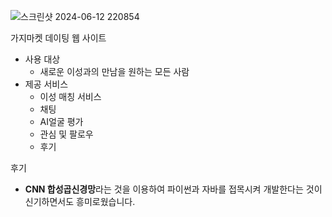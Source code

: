 ![스크린샷 2024-06-12 220854](https://github.com/qywhrrnd/DatingWeb/assets/66350742/80e63330-a8c0-44f0-a903-489aa53a1bcb)

가지마켓
데이팅 웹 사이트

- 사용 대상
    - 새로운 이성과의 만남을 원하는 모든 사람
- 제공 서비스
    - 이성 매칭 서비스
    - 채팅
    - AI얼굴 평가
    - 관심 및 팔로우
    - 후기


 후기
- **CNN 합성곱신경망**라는 것을 이용하여 파이썬과 자바를 접목시켜 개발한다는 것이 신기하면서도 흥미로웠습니다.

